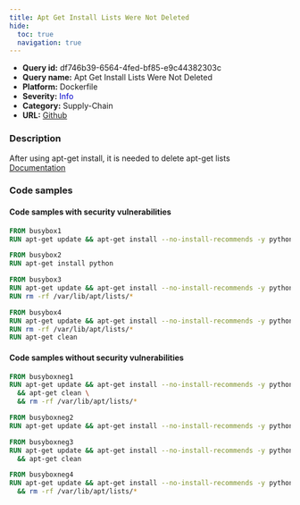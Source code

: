 ```yaml
---
title: Apt Get Install Lists Were Not Deleted
hide:
  toc: true
  navigation: true
---
```


<style>
  .highlight .hll {
    background-color: #ff171742;
  }
  .md-content {
    max-width: 1100px;
    margin: 0 auto;
  }
</style>

-   **Query id:** df746b39-6564-4fed-bf85-e9c44382303c
-   **Query name:** Apt Get Install Lists Were Not Deleted
-   **Platform:** Dockerfile
-   **Severity:** <span style="color:#00C">Info</span>
-   **Category:** Supply-Chain
-   **URL:** [Github](https://github.com/Checkmarx/kics/tree/master/assets/queries/dockerfile/apt_get_install_lists_were_not_deleted)

### Description
After using apt-get install, it is needed to delete apt-get lists<br>
[Documentation](https://docs.docker.com/develop/develop-images/dockerfile_best-practices/)

### Code samples
#### Code samples with security vulnerabilities
```dockerfile title="Positive test num. 1 - dockerfile file" hl_lines="8 2 12 5"
FROM busybox1
RUN apt-get update && apt-get install --no-install-recommends -y python

FROM busybox2
RUN apt-get install python

FROM busybox3
RUN apt-get update && apt-get install --no-install-recommends -y python
RUN rm -rf /var/lib/apt/lists/*

FROM busybox4
RUN apt-get update && apt-get install --no-install-recommends -y python
RUN rm -rf /var/lib/apt/lists/*
RUN apt-get clean

```


#### Code samples without security vulnerabilities
```dockerfile title="Negative test num. 1 - dockerfile file"
FROM busyboxneg1
RUN apt-get update && apt-get install --no-install-recommends -y python \
  && apt-get clean \
  && rm -rf /var/lib/apt/lists/*

FROM busyboxneg2
RUN apt-get update && apt-get install --no-install-recommends -y python && apt-get clean

FROM busyboxneg3
RUN apt-get update && apt-get install --no-install-recommends -y python \
  && apt-get clean

FROM busyboxneg4
RUN apt-get update && apt-get install --no-install-recommends -y python \
  && rm -rf /var/lib/apt/lists/*

```
